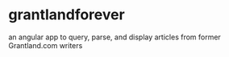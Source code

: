 # grantlandforever
an angular app to query, parse, and display articles from former Grantland.com writers
